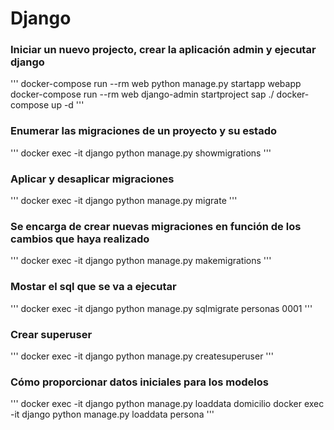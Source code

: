 # Django

### Iniciar un nuevo projecto, crear la aplicación admin y ejecutar django
'''
docker-compose run --rm web python manage.py startapp webapp
docker-compose run --rm web django-admin startproject sap ./
docker-compose up -d
'''

### Enumerar las migraciones de un proyecto y su estado
'''
docker exec -it django python manage.py showmigrations
'''

### Aplicar y desaplicar migraciones
'''
docker exec -it django python manage.py migrate
'''

### Se encarga de crear nuevas migraciones en función de los cambios que haya realizado
'''
docker exec -it django python manage.py makemigrations
'''

### Mostar el sql que se va a ejecutar
'''
docker exec -it django python manage.py sqlmigrate personas 0001
'''

### Crear superuser
'''
docker exec -it django python manage.py createsuperuser
'''

### Cómo proporcionar datos iniciales para los modelos
'''
docker exec -it django python manage.py loaddata domicilio
docker exec -it django python manage.py loaddata persona
'''